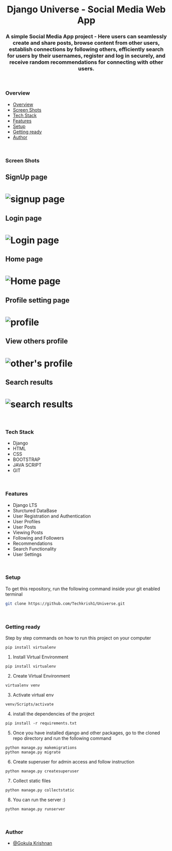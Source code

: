 <h1 align="center">Django Universe - Social Media Web App</h1>
<h3 align="center">A simple Social Media App project - Here users can seamlessly create and share posts, browse content from other users, establish connections by following others, efficiently search for users by their usernames, register and log in securely, and receive random recommendations for connecting with other users.</h3>
<br />

### Overview

- [Overview](#overview)
- [Screen Shots](#screen-shots)
- [Tech Stack](#tech-stack)
- [Features](#features)
- [Setup](#setup)
- [Getting ready](#getting-ready)
- [Author](#author)

<br />

### Screen Shots

## SignUp page

# ![signup page](image-1.png)

## Login page

# ![Login page](image-2.png)

## Home page

# ![Home page](image-3.png)

## Profile setting page

# ![profile](image-4.png)

## View others profile

# ![other's profile](image-5.png)

## Search results

# ![search results](image-6.png)

<br />

### Tech Stack

- Django
- HTML
- CSS
- BOOTSTRAP
- JAVA SCRIPT
- GIT

<br />

### Features

- Django LTS
- Sturctured DataBase
- User Registration and Authentication
- User Profiles
- User Posts
- Viewing Posts
- Following and Followers
- Recommendations
- Search Functionality
- User Settings

<br />

### Setup

To get this repository, run the following command inside your git enabled terminal

```bash
git clone https://github.com/Techkrish1/Universe.git
```

<br />

### Getting ready

Step by step commands on how to run this project on your computer

```
pip install virtualenv
```

1. Install Virtual Environment

```
pip install virtualenv
```

2. Create Virtual Environment

```
virtualenv venv
```

3. Activate virtual env

```
venv/Scripts/activate
```

4. install the dependencies of the project

```
pip install -r requirements.txt
```

5. Once you have installed django and other packages, go to the cloned repo directory and run the following command

```
python manage.py makemigrations
python manage.py migrate
```

6. Create superuser for admin access and follow instruction

```
python manage.py createsuperuser
```

7. Collect static files

```
python manage.py collectstatic
```

8. You can run the server :)

```
python manage.py runserver
```

<br>

### Author

- [@Gokula Krishnan](https://github.com/Techkrish1)
